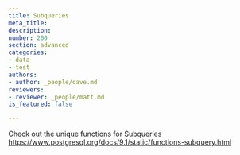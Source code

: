 ```yaml
---
title: Subqueries
meta_title:
description:
number: 200
section: advanced
categories:
- data
- test
authors:
- author: _people/dave.md
reviewers:
- reviewer: _people/matt.md
is_featured: false

---
```

Check out the unique functions for Subqueries
https://www.postgresql.org/docs/9.1/static/functions-subquery.html
